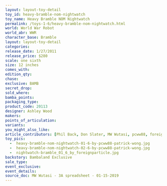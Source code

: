 ```yaml
---
layout: layout-toy-detail 
toy_id: heavy-bramble-nom-nightwatch
toy_name: Heavy Bramble NOM Nightwatch
permalink: /toys-1-6/heavy-bramble-nom-nightwatch.html
world: World War Robot
world_abr: WWR
character_base: Bramble
layout: layout-toy-detail
categories: 
release_date: 1/27/2011
release_price: $280 
scale: one sixth
size: 12 inches
comes_with: 
edition_qty: 
chase: 
exclusive: BAMB
secret_drop: 
sold_where: 
bamba_points: 
packaging_type: 
product_code: 20113
designer: Ashley Wood
makers: 
points_of_articulation: 
variants: 
you_might_also_like: 
article_contributors: [Phil Back, Don Slater, MW Wutasi, pcww88, foreignparticle]
toy_pics: 
  -  heavy-bramble-nom-nightwatch-01-6-by-pcww88-patrick-wong.jpg
  -  heavy-bramble-nom-nightwatch-02-6-by-pcww88-patrick-wong.jpg
  -  nightwatch-bramble_01_6_by_foreignparticle.jpg
backstory: Bambaland Exclusive
sale_type: 
event_exclusive: 
event_details: 
source_doc: MW Wutasi - 3A spreadsheet - 01-15-2019
---
```

